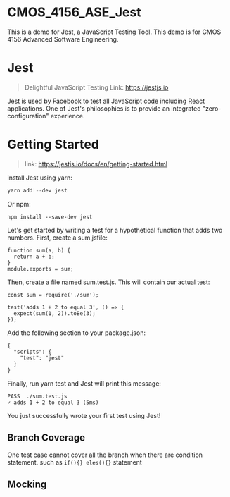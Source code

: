 # CMOS_4156_ASE_Jest
This is a demo for Jest, a JavaScript Testing Tool. This demo is for CMOS 4156 Advanced Software Engineering.


# Jest
> Delightful JavaScript Testing
 Link: https://jestjs.io

Jest is used by Facebook to test all JavaScript code including React applications. One of Jest's philosophies is to provide an integrated "zero-configuration" experience.

# Getting Started
> link: https://jestjs.io/docs/en/getting-started.html

install Jest using yarn:
```javascript
yarn add --dev jest
```
Or npm:
```
npm install --save-dev jest
```
Let's get started by writing a test for a hypothetical function that adds two numbers. First, create a sum.jsfile:
```
function sum(a, b) {
  return a + b;
}
module.exports = sum;
```
Then, create a file named sum.test.js. This will contain our actual test:
```
const sum = require('./sum');

test('adds 1 + 2 to equal 3', () => {
  expect(sum(1, 2)).toBe(3);
});
```
Add the following section to your package.json:
```
{
  "scripts": {
    "test": "jest"
  }
}
```
Finally, run yarn test and Jest will print this message:
```
PASS  ./sum.test.js
✓ adds 1 + 2 to equal 3 (5ms)
```
You just successfully wrote your first test using Jest!

## Branch Coverage

One test case cannot cover all the branch when there are condition statement. such as <code>if(){} eles(){}</code> statement


## Mocking
